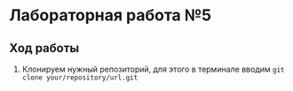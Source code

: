 # Лабораторная работа №5
## Ход работы
1. Клонируем нужный репозиторий, для этого в терминале вводим `git clone your/repository/url.git` 
